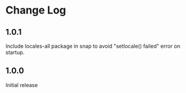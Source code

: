 # Change Log

## 1.0.1

Include locales-all package in snap to avoid "setlocale() failed" error
on startup.

## 1.0.0

Initial release
